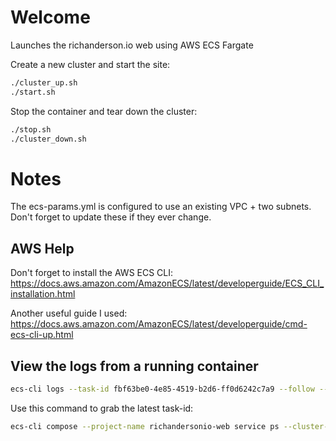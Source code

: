 # Welcome

Launches the richanderson.io web using AWS ECS Fargate

Create a new cluster and start the site:

```bash
./cluster_up.sh
./start.sh
```

Stop the container and tear down the cluster:

```bash
./stop.sh
./cluster_down.sh
```

# Notes

The ecs-params.yml is configured to use an existing VPC + two subnets.  Don't forget to update these if they ever change.

## AWS Help

Don't forget to install the AWS ECS CLI: https://docs.aws.amazon.com/AmazonECS/latest/developerguide/ECS_CLI_installation.html

Another useful guide I used:  https://docs.aws.amazon.com/AmazonECS/latest/developerguide/cmd-ecs-cli-up.html

## View the logs from a running container

```bash
ecs-cli logs --task-id fbf63be0-4e85-4519-b2d6-ff0d6242c7a9 --follow --cluster-config tutorial --ecs-profile tutorial-profile
```

Use this command to grab the latest task-id:

```bash
ecs-cli compose --project-name richandersonio-web service ps --cluster-config richandersonio-web --ecs-profile richandersonio-web-profile
```